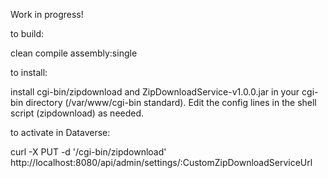Work in progress!

to build: 

clean compile assembly:single

to install: 

install cgi-bin/zipdownload and ZipDownloadService-v1.0.0.jar in your cgi-bin directory (/var/www/cgi-bin standard). 
Edit the config lines in the shell script (zipdownload) as needed. 

to activate in Dataverse: 

curl -X PUT -d '/cgi-bin/zipdownload' http://localhost:8080/api/admin/settings/:CustomZipDownloadServiceUrl
